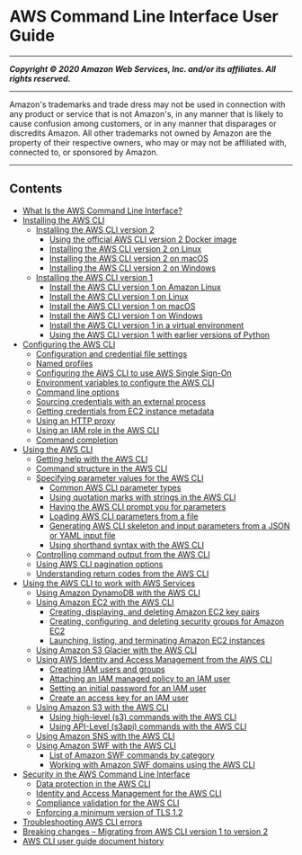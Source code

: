 # AWS Command Line Interface User Guide

-----
*****Copyright &copy; 2020 Amazon Web Services, Inc. and/or its affiliates. All rights reserved.*****

-----
Amazon's trademarks and trade dress may not be used in 
     connection with any product or service that is not Amazon's, 
     in any manner that is likely to cause confusion among customers, 
     or in any manner that disparages or discredits Amazon. All other 
     trademarks not owned by Amazon are the property of their respective
     owners, who may or may not be affiliated with, connected to, or 
     sponsored by Amazon.

-----
## Contents
+ [What Is the AWS Command Line Interface?](cli-chap-welcome.md)
+ [Installing the AWS CLI](cli-chap-install.md)
   + [Installing the AWS CLI version 2](install-cliv2.md)
      + [Using the official AWS CLI version 2 Docker image](install-cliv2-docker.md)
      + [Installing the AWS CLI version 2 on Linux](install-cliv2-linux.md)
      + [Installing the AWS CLI version 2 on macOS](install-cliv2-mac.md)
      + [Installing the AWS CLI version 2 on Windows](install-cliv2-windows.md)
   + [Installing the AWS CLI version 1](install-cliv1.md)
      + [Install the AWS CLI version 1 on Amazon Linux](install-linux-al2017.md)
      + [Install the AWS CLI version 1 on Linux](install-linux.md)
      + [Install the AWS CLI version 1 on macOS](install-macos.md)
      + [Install the AWS CLI version 1 on Windows](install-windows.md)
      + [Install the AWS CLI version 1 in a virtual environment](install-virtualenv.md)
      + [Using the AWS CLI version 1 with earlier versions of Python](deprecate-old-python-versions.md)
+ [Configuring the AWS CLI](cli-chap-configure.md)
   + [Configuration and credential file settings](cli-configure-files.md)
   + [Named profiles](cli-configure-profiles.md)
   + [Configuring the AWS CLI to use AWS Single Sign-On](cli-configure-sso.md)
   + [Environment variables to configure the AWS CLI](cli-configure-envvars.md)
   + [Command line options](cli-configure-options.md)
   + [Sourcing credentials with an external process](cli-configure-sourcing-external.md)
   + [Getting credentials from EC2 instance metadata](cli-configure-metadata.md)
   + [Using an HTTP proxy](cli-configure-proxy.md)
   + [Using an IAM role in the AWS CLI](cli-configure-role.md)
   + [Command completion](cli-configure-completion.md)
+ [Using the AWS CLI](cli-chap-using.md)
   + [Getting help with the AWS CLI](cli-usage-help.md)
   + [Command structure in the AWS CLI](cli-usage-commandstructure.md)
   + [Specifying parameter values for the AWS CLI](cli-usage-parameters.md)
      + [Common AWS CLI parameter types](cli-usage-parameters-types.md)
      + [Using quotation marks with strings in the AWS CLI](cli-usage-parameters-quoting-strings.md)
      + [Having the AWS CLI prompt you for parameters](cli-usage-parameters-prompting.md)
      + [Loading AWS CLI parameters from a file](cli-usage-parameters-file.md)
      + [Generating AWS CLI skeleton and input parameters from a JSON or YAML input file](cli-usage-skeleton.md)
      + [Using shorthand syntax with the AWS CLI](cli-usage-shorthand.md)
   + [Controlling command output from the AWS CLI](cli-usage-output.md)
   + [Using AWS CLI pagination options](cli-usage-pagination.md)
   + [Understanding return codes from the AWS CLI](cli-usage-returncodes.md)
+ [Using the AWS CLI to work with AWS Services](cli-chap-services.md)
   + [Using Amazon DynamoDB with the AWS CLI](cli-services-dynamodb.md)
   + [Using Amazon EC2 with the AWS CLI](cli-services-ec2.md)
      + [Creating, displaying, and deleting Amazon EC2 key pairs](cli-services-ec2-keypairs.md)
      + [Creating, configuring, and deleting security groups for Amazon EC2](cli-services-ec2-sg.md)
      + [Launching, listing, and terminating Amazon EC2 instances](cli-services-ec2-instances.md)
   + [Using Amazon S3 Glacier with the AWS CLI](cli-services-glacier.md)
   + [Using AWS Identity and Access Management from the AWS CLI](cli-services-iam.md)
      + [Creating IAM users and groups](cli-services-iam-new-user-group.md)
      + [Attaching an IAM managed policy to an IAM user](cli-services-iam-policy.md)
      + [Setting an initial password for an IAM user](cli-services-iam-set-pw.md)
      + [Create an access key for an IAM user](cli-services-iam-create-creds.md)
   + [Using Amazon S3 with the AWS CLI](cli-services-s3.md)
      + [Using high-level (s3) commands with the AWS CLI](cli-services-s3-commands.md)
      + [Using API-Level (s3api) commands with the AWS CLI](cli-services-s3-apicommands.md)
   + [Using Amazon SNS with the AWS CLI](cli-services-sns.md)
   + [Using Amazon SWF with the AWS CLI](cli-services-swf.md)
      + [List of Amazon SWF commands by category](cli-services-swf-commands.md)
      + [Working with Amazon SWF domains using the AWS CLI](cli-services-swf-domains.md)
+ [Security in the AWS Command Line Interface](security.md)
   + [Data protection in the AWS CLI](data-protection.md)
   + [Identity and Access Management for the AWS CLI](cli-security-iam.md)
   + [Compliance validation for the AWS CLI](cli-security-compliance-validation.md)
   + [Enforcing a minimum version of TLS 1.2](cli-security-enforcing-tls.md)
+ [Troubleshooting AWS CLI errors](cli-chap-troubleshooting.md)
+ [Breaking changes – Migrating from AWS CLI version 1 to version 2](cliv2-migration.md)
+ [AWS CLI user guide document history](document-history.md)